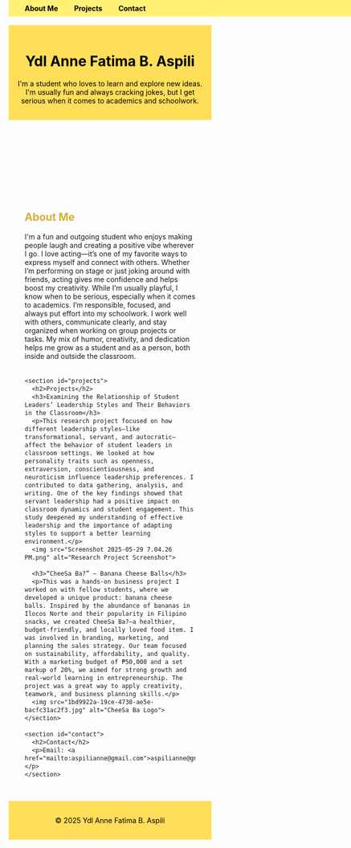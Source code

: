 <!DOCTYPE html>
<html lang="en">
<head>
  <meta charset="UTF-8" />
  <meta name="viewport" content="width=device-width, initial-scale=1.0" />
  <title>Ydl Anne Fatima B. Aspili | Portfolio</title>
  <style>
    * {
      box-sizing: border-box;
    }

    body {
      font-family: Arial, sans-serif;
      margin: 0;
      background-color: #fff8dc;
      color: #333;
    }

    header, footer {
      background-color: #ffde59;
      color: #000;
      text-align: center;
      padding: 1rem;
    }

    nav {
      background-color: #fff176;
      padding: 0.5rem 1rem;
      position: fixed;
      top: 0;
      width: 100%;
      z-index: 1000;
      display: flex;
      justify-content: space-between;
      align-items: center;
    }

    nav a {
      margin: 0 1rem;
      color: #000;
      text-decoration: none;
      font-weight: bold;
    }

    .menu {
      display: flex;
    }

    .hamburger {
      display: none;
      font-size: 1.5rem;
      cursor: pointer;
    }

    .container {
      padding: 6rem 2rem 2rem; /* to make space for fixed nav */
      max-width: 900px;
      margin: auto;
    }

    img {
      max-width: 100%;
      height: auto;
    }

    section {
      margin-bottom: 2rem;
    }

    h2 {
      color: #d4af37;
    }

    @media (max-width: 768px) {
      .menu {
        display: none;
        flex-direction: column;
        width: 100%;
      }

      .menu.active {
        display: flex;
        background-color: #fff176;
        padding: 1rem 0;
      }

      .hamburger {
        display: block;
      }

      nav {
        flex-wrap: wrap;
      }

      nav a {
        margin: 0.5rem 0;
      }
    }
  </style>
  <script>
    function toggleMenu() {
      const menu = document.querySelector('.menu');
      menu.classList.toggle('active');
    }
  </script>
</head>
<body>
  <header>
    <h1>Ydl Anne Fatima B. Aspili</h1>
    <p>I'm a student who loves to learn and explore new ideas. I'm usually fun and always cracking jokes, but I get serious when it comes to academics and schoolwork.</p>
  </header>

  <nav>
    <div class="hamburger" onclick="toggleMenu()">☰</div>
    <div class="menu">
      <a href="#about">About Me</a>
      <a href="#projects">Projects</a>
      <a href="#contact">Contact</a>
    </div>
  </nav>

  <main class="container">
    <section id="about">
      <h2>About Me</h2>
      <p>I'm a fun and outgoing student who enjoys making people laugh and creating a positive vibe wherever I go. I love acting—it’s one of my favorite ways to express myself and connect with others. Whether I’m performing on stage or just joking around with friends, acting gives me confidence and helps boost my creativity. While I’m usually playful, I know when to be serious, especially when it comes to academics. I’m responsible, focused, and always put effort into my schoolwork. I work well with others, communicate clearly, and stay organized when working on group projects or tasks. My mix of humor, creativity, and dedication helps me grow as a student and as a person, both inside and outside the classroom.</p>
    </section>

    <section id="projects">
      <h2>Projects</h2>
      <h3>Examining the Relationship of Student Leaders’ Leadership Styles and Their Behaviors in the Classroom</h3>
      <p>This research project focused on how different leadership styles—like transformational, servant, and autocratic—affect the behavior of student leaders in classroom settings. We looked at how personality traits such as openness, extraversion, conscientiousness, and neuroticism influence leadership preferences. I contributed to data gathering, analysis, and writing. One of the key findings showed that servant leadership had a positive impact on classroom dynamics and student engagement. This study deepened my understanding of effective leadership and the importance of adapting styles to support a better learning environment.</p>
      <img src="Screenshot 2025-05-29 7.04.26 PM.png" alt="Research Project Screenshot">

      <h3>“CheeSa Ba?” – Banana Cheese Balls</h3>
      <p>This was a hands-on business project I worked on with fellow students, where we developed a unique product: banana cheese balls. Inspired by the abundance of bananas in Ilocos Norte and their popularity in Filipino snacks, we created CheeSa Ba?—a healthier, budget-friendly, and locally loved food item. I was involved in branding, marketing, and planning the sales strategy. Our team focused on sustainability, affordability, and quality. With a marketing budget of ₱50,000 and a set markup of 20%, we aimed for strong growth and real-world learning in entrepreneurship. The project was a great way to apply creativity, teamwork, and business planning skills.</p>
      <img src="1bd9922a-19ce-4738-ae5e-bacfc31ac2f3.jpg" alt="CheeSa Ba Logo">
    </section>

    <section id="contact">
      <h2>Contact</h2>
      <p>Email: <a href="mailto:aspilianne@gmail.com">aspilianne@gmail.com</a></p>
    </section>
  </main>

  <footer>
    <p>&copy; 2025 Ydl Anne Fatima B. Aspili</p>
  </footer>
</body>
</html>
